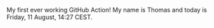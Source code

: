 My first ever working GitHub Action!
My name is Thomas and today is Friday, 11 August, 14:27 CEST. 
